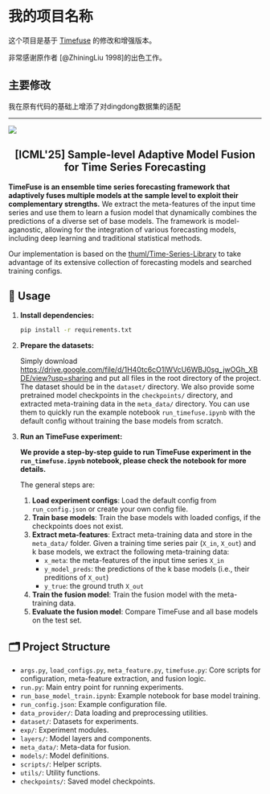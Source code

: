 # 我的项目名称

这个项目是基于 [Timefuse](https://github.com/OriginalAuthor/OriginalRepo) 的修改和增强版本。

非常感谢原作者 [@ZhiningLiu 1998]的出色工作。

## 主要修改
我在原有代码的基础上增添了对dingdong数据集的适配

---

![](https://raw.githubusercontent.com/ZhiningLiu1998/figures/refs/heads/master/timefuse/method.png)

<h2 align="center">
    [ICML'25] Sample-level Adaptive Model Fusion for Time Series Forecasting <br>
</h2>

**TimeFuse is an ensemble time series forecasting framework that adaptively fuses multiple models at the sample level to exploit their complementary strengths.**
We extract the meta-features of the input time series and use them to learn a fusion model that dynamically combines the predictions of a diverse set of base models.
The framework is model-aganostic, allowing for the integration of various forecasting models, including deep learning and traditional statistical methods.

Our implementation is based on the [thuml/Time-Series-Library](https://github.com/thuml/Time-Series-Library) to take advantage of its extensive collection of forecasting models and searched training configs.

<!-- ## Table of Contents -->
<!-- - [🧳 Usage](#-usage)
- [🗂️ Project Structure](#️-project-structure) -->


## 🧳 Usage

1. **Install dependencies:**
    ```sh
    pip install -r requirements.txt
    ```
2. **Prepare the datasets:**
   
   Simply download https://drive.google.com/file/d/1H40tc6cO1lWVcU6WBJ0sg_jwOGh_XBDE/view?usp=sharing and put all files in the root directory of the project. The dataset should be in the `dataset/` directory.
   We also provide some pretrained model checkpoints in the `checkpoints/` directory, and extracted meta-training data in the `meta_data/` directory. You can use them to quickly run the example notebook `run_timefuse.ipynb` with the default config without training the base models from scratch.

3. **Run an TimeFuse experiment:**

    **We provide a step-by-step guide to run TimeFuse experiment in the `run_timefuse.ipynb` notebook, please check the notebook for more details.**

    The general steps are:
    1. **Load experiment configs**: Load the default config from `run_config.json` or create your own config file.
    2. **Train base models**: Train the base models with loaded configs, if the checkpoints does not exist.
    3. **Extract meta-features**: Extract meta-training data and store in the `meta_data/` folder.
        Given a training time series pair (`X_in`, `X_out`) and k base models, we extract the following meta-training data:
        - `x_meta`: the meta-features of the input time series `X_in`
        - `y_model_preds`: the predictions of the k base models (i.e., their preditions of `X_out`)
        - `y_true`: the ground truth `X_out`
    4. **Train the fusion model**: Train the fusion model with the meta-training data.
    5. **Evaluate the fusion model**: Compare TimeFuse and all base models on the test set.


## 🗂️ Project Structure

- `args.py`, `load_configs.py`, `meta_feature.py`, `timefuse.py`: Core scripts for configuration, meta-feature extraction, and fusion logic.
- `run.py`: Main entry point for running experiments.
- `run_base_model_train.ipynb`: Example notebook for base model training.
- `run_config.json`: Example configuration file.
- `data_provider/`: Data loading and preprocessing utilities.
- `dataset/`: Datasets for experiments.
- `exp/`: Experiment modules.
- `layers/`: Model layers and components.
- `meta_data/`: Meta-data for fusion.
- `models/`: Model definitions.
- `scripts/`: Helper scripts.
- `utils/`: Utility functions.
- `checkpoints/`: Saved model checkpoints.
